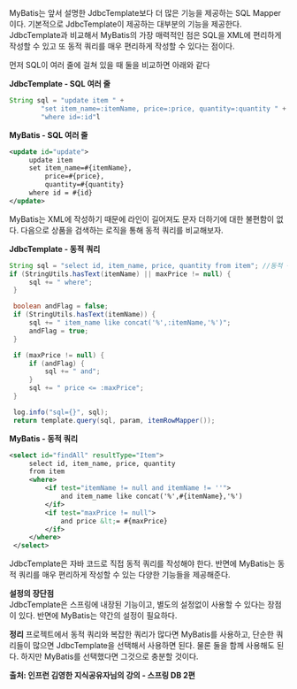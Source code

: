 MyBatis는 앞서 설명한 JdbcTemplate보다 더 많은 기능을 제공하는 SQL Mapper 이다.
기본적으로 JdbcTemplate이 제공하는 대부분의 기능을 제공한다.
JdbcTemplate과 비교해서 MyBatis의 가장 매력적인 점은 SQL을 XML에 편리하게 작성할 수 있고 또 동적 쿼리를 매우 편리하게 작성할 수 있다는 점이다.

먼저 SQL이 여러 줄에 걸쳐 있을 때 둘을 비교하면 아래와 같다

**JdbcTemplate - SQL 여러 줄**
```java
String sql = "update item " +
		"set item_name=:itemName, price=:price, quantity=:quantity " +
		"where id=:id"l
```

**MyBatis - SQL 여러 줄**
```xml
<update id="update">
     update item
     set item_name=#{itemName},
         price=#{price},
         quantity=#{quantity}
     where id = #{id}
</update>
```

MyBatis는 XML에 작성하기 때문에 라인이 길어져도 문자 더하기에 대한 불편함이 없다.
다음으로 상품을 검색하는 로직을 통해 동적 쿼리를 비교해보자.

**JdbcTemplate - 동적 쿼리**
```java
String sql = "select id, item_name, price, quantity from item"; //동적 쿼리  
if (StringUtils.hasText(itemName) || maxPrice != null) {
     sql += " where";
 }

 boolean andFlag = false;
 if (StringUtils.hasText(itemName)) {
     sql += " item_name like concat('%',:itemName,'%')";
     andFlag = true;
 }

 if (maxPrice != null) {
     if (andFlag) {
         sql += " and";
     }
     sql += " price <= :maxPrice";
 }

 log.info("sql={}", sql);
 return template.query(sql, param, itemRowMapper());
```

**MyBatis - 동적 쿼리**
```xml
<select id="findAll" resultType="Item">
     select id, item_name, price, quantity
     from item
     <where>
         <if test="itemName != null and itemName != ''">
             and item_name like concat('%',#{itemName},'%')
         </if>
         <if test="maxPrice != null">
             and price &lt;= #{maxPrice}
         </if>
     </where>
 </select>
```

JdbcTemplate은 자바 코드로 직접 동적 쿼리를 작성해야 한다. 반면에 MyBatis는 동적 쿼리를 매우 편리하게 작성할 수 있는 다양한 기능들을 제공해준다.

**설정의 장단점**  
JdbcTemplate은 스프링에 내장된 기능이고, 별도의 설정없이 사용할 수 있다는 장점이 있다. 반면에 MyBatis는 약간의 설정이 필요하다.

**정리**
프로젝트에서 동적 쿼리와 복잡한 쿼리가 많다면 MyBatis를 사용하고, 단순한 쿼리들이 많으면 JdbcTemplate을 선택해서 사용하면 된다. 물론 둘을 함께 사용해도 된다. 하지만 MyBatis를 선택했다면 그것으로 충분할 것이다.

__출처: 인프런 김영한 지식공유자님의 강의 - 스프링 DB 2편__